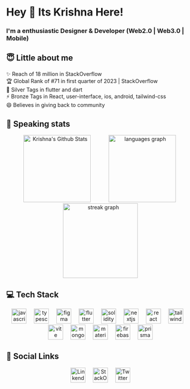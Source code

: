 <h1 align="left">Hey 👋 Its Krishna Here!</h1>

###

<h3> I'm a enthusiastic Designer & Developer (Web2.0 | Web3.0 | Mobile) </h3>

###

## 😇 Little about me

###

<p align="left">
  ✨ Reach of 18 million in StackOverflow<br>
  🏆 Global Rank of #71 in first quarter of 2023 | StackOverflow  <br>
  🏅 Silver Tags in flutter and dart<br>
  ⚡ Bronze Tags in React, user-interface, ios, android, tailwind-css<br>
  😄 Believes in giving back to community<br></p>

###

## 🔰 Speaking stats


<div align="center">
  <img src="https://readme-status-gamma.vercel.app/api?username=krishnaacharyaa&include_all_commits=true&count_private=true&show_icons=true&theme=gruvbox&hide_border=true" alt="Krishna's Github Stats" height="180">
  <img width="40"/>
  <img src="https://readme-status-gamma.vercel.app/api/top-langs?username=krishnaacharyaa&locale=en&hide_title=false&layout=compact&card_width=320&langs_count=6&theme=gruvbox&hide_border=true&order=2" height="180" alt="languages graph"  />
 <img height="20"/>
  <img src="https://streak-stats.demolab.com?user=krishnaacharyaa&locale=en&mode=daily&theme=gruvbox&hide_border=false&border_radius=10&order=3" height="200" alt="streak graph"  />
</div>


###
## 💻 Tech Stack
<div align="center">
  <img src="https://cdn.jsdelivr.net/gh/devicons/devicon/icons/javascript/javascript-original.svg" height="40" alt="javascript logo"  />
  <img width="12" />
  <img src="https://cdn.jsdelivr.net/gh/devicons/devicon/icons/typescript/typescript-original.svg" height="40" alt="typescript logo"  />
  <img width="12" />
  <img src="https://cdn.jsdelivr.net/gh/devicons/devicon/icons/figma/figma-original.svg" height="40" alt="figma logo"  />
  <img width="12" />
  <img src="https://cdn.jsdelivr.net/gh/devicons/devicon/icons/flutter/flutter-original.svg" height="40" alt="flutter logo"  />
  <img width="12" />
  <img src="https://skillicons.dev/icons?i=solidity" height="40" alt="solidity logo"  />
  <img width="12" />
  <img src="https://skillicons.dev/icons?i=nextjs" height="40" alt="nextjs logo"  />
  <img width="12" />
  <img src="https://cdn.jsdelivr.net/gh/devicons/devicon/icons/react/react-original.svg" height="40" alt="react logo"  />
  <img width="12" />
  <img src="https://cdn.simpleicons.org/tailwindcss/06B6D4" height="40" alt="tailwindcss logo"  />
  <img width="12" />
  <img src="https://skillicons.dev/icons?i=vite" height="40" alt="vite logo"  />
  <img width="12" />
  <img src="https://cdn.jsdelivr.net/gh/devicons/devicon/icons/mongodb/mongodb-original.svg" height="40" alt="mongodb logo"  />
  <img width="12" />
  <img src="https://cdn.jsdelivr.net/gh/devicons/devicon/icons/materialui/materialui-original.svg" height="40" alt="materialui logo"  />
  <img width="12" />
  <img src="https://skillicons.dev/icons?i=firebase" height="40" alt="firebase logo"  />
  <img width="12" />
  <img src="https://skillicons.dev/icons?i=prisma" height="40" alt="prisma logo"  />
</div>

## 🔗 Social Links
<div align="center">

  <img src = "https://github.com/krishnaacharyaa/krishnaacharyaa/assets/116620586/af3f6bb8-4de7-4647-8f64-032d398fac56" height="40" alt="LinkendIn"/>
  <img width="12" />
  <img src = "https://github.com/krishnaacharyaa/krishnaacharyaa/assets/116620586/9d05f13b-8787-411a-8b15-54ac18b11911" height="40" alt="StackOverflow"/>
  <img width="12" />
  <img src = "https://github.com/krishnaacharyaa/krishnaacharyaa/assets/116620586/787ff481-baf5-4e6a-8ac2-ac56c075d320" height="40" alt="Twitter"/>
</div>

